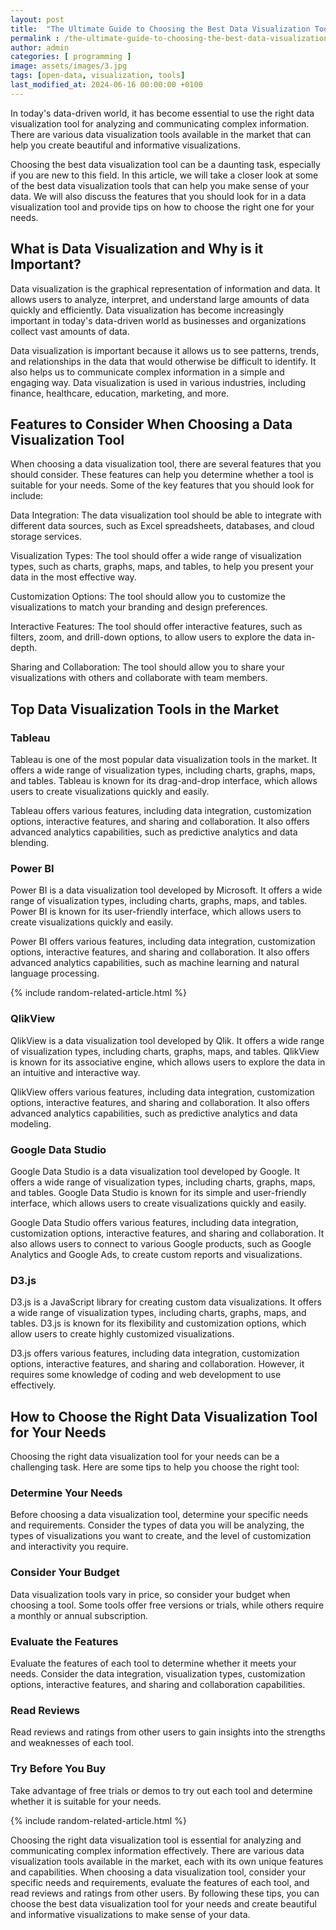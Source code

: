 ```yaml
---
layout: post
title:  "The Ultimate Guide to Choosing the Best Data Visualization Tool"
permalink : /the-ultimate-guide-to-choosing-the-best-data-visualization-tool
author: admin
categories: [ programming ]
image: assets/images/3.jpg
tags: [open-data, visualization, tools]
last_modified_at: 2024-06-16 00:00:00 +0100
---
```


In today's data-driven world, it has become essential to use the right data visualization tool for analyzing and communicating complex information. There are various data visualization tools available in the market that can help you create beautiful and informative visualizations.

Choosing the best data visualization tool can be a daunting task, especially if you are new to this field. In this article, we will take a closer look at some of the best data visualization tools that can help you make sense of your data. We will also discuss the features that you should look for in a data visualization tool and provide tips on how to choose the right one for your needs.

## What is Data Visualization and Why is it Important?

Data visualization is the graphical representation of information and data. It allows users to analyze, interpret, and understand large amounts of data quickly and efficiently. Data visualization has become increasingly important in today's data-driven world as businesses and organizations collect vast amounts of data.

Data visualization is important because it allows us to see patterns, trends, and relationships in the data that would otherwise be difficult to identify. It also helps us to communicate complex information in a simple and engaging way. Data visualization is used in various industries, including finance, healthcare, education, marketing, and more.

## Features to Consider When Choosing a Data Visualization Tool

When choosing a data visualization tool, there are several features that you should consider. These features can help you determine whether a tool is suitable for your needs. Some of the key features that you should look for include:

Data Integration: The data visualization tool should be able to integrate with different data sources, such as Excel spreadsheets, databases, and cloud storage services.

Visualization Types: The tool should offer a wide range of visualization types, such as charts, graphs, maps, and tables, to help you present your data in the most effective way.

Customization Options: The tool should allow you to customize the visualizations to match your branding and design preferences.

Interactive Features: The tool should offer interactive features, such as filters, zoom, and drill-down options, to allow users to explore the data in-depth.

Sharing and Collaboration: The tool should allow you to share your visualizations with others and collaborate with team members.

## Top Data Visualization Tools in the Market

### Tableau
Tableau is one of the most popular data visualization tools in the market. It offers a wide range of visualization types, including charts, graphs, maps, and tables. Tableau is known for its drag-and-drop interface, which allows users to create visualizations quickly and easily.

Tableau offers various features, including data integration, customization options, interactive features, and sharing and collaboration. It also offers advanced analytics capabilities, such as predictive analytics and data blending.

### Power BI
Power BI is a data visualization tool developed by Microsoft. It offers a wide range of visualization types, including charts, graphs, maps, and tables. Power BI is known for its user-friendly interface, which allows users to create visualizations quickly and easily.

Power BI offers various features, including data integration, customization options, interactive features, and sharing and collaboration. It also offers advanced analytics capabilities, such as machine learning and natural language processing.

{% include random-related-article.html %}

### QlikView
QlikView is a data visualization tool developed by Qlik. It offers a wide range of visualization types, including charts, graphs, maps, and tables. QlikView is known for its associative engine, which allows users to explore the data in an intuitive and interactive way.

QlikView offers various features, including data integration, customization options, interactive features, and sharing and collaboration. It also offers advanced analytics capabilities, such as predictive analytics and data modeling.

### Google Data Studio
Google Data Studio is a data visualization tool developed by Google. It offers a wide range of visualization types, including charts, graphs, maps, and tables. Google Data Studio is known for its simple and user-friendly interface, which allows users to create visualizations quickly and easily.

Google Data Studio offers various features, including data integration, customization options, interactive features, and sharing and collaboration. It also allows users to connect to various Google products, such as Google Analytics and Google Ads, to create custom reports and visualizations.

### D3.js
D3.js is a JavaScript library for creating custom data visualizations. It offers a wide range of visualization types, including charts, graphs, maps, and tables. D3.js is known for its flexibility and customization options, which allow users to create highly customized visualizations.

D3.js offers various features, including data integration, customization options, interactive features, and sharing and collaboration. However, it requires some knowledge of coding and web development to use effectively.

## How to Choose the Right Data Visualization Tool for Your Needs

Choosing the right data visualization tool for your needs can be a challenging task. Here are some tips to help you choose the right tool:

### Determine Your Needs
Before choosing a data visualization tool, determine your specific needs and requirements. Consider the types of data you will be analyzing, the types of visualizations you want to create, and the level of customization and interactivity you require.

### Consider Your Budget
Data visualization tools vary in price, so consider your budget when choosing a tool. Some tools offer free versions or trials, while others require a monthly or annual subscription.

### Evaluate the Features
Evaluate the features of each tool to determine whether it meets your needs. Consider the data integration, visualization types, customization options, interactive features, and sharing and collaboration capabilities.

### Read Reviews
Read reviews and ratings from other users to gain insights into the strengths and weaknesses of each tool.

### Try Before You Buy
Take advantage of free trials or demos to try out each tool and determine whether it is suitable for your needs.

{% include random-related-article.html %}

Choosing the right data visualization tool is essential for analyzing and communicating complex information effectively. There are various data visualization tools available in the market, each with its own unique features and capabilities.
When choosing a data visualization tool, consider your specific needs and requirements, evaluate the features of each tool, and read reviews and ratings from other users. By following these tips, you can choose the best data visualization tool for your needs and create beautiful and informative visualizations to make sense of your data.
